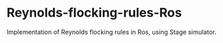 # Reynolds-flocking-rules-Ros
Implementation of Reynolds  flocking rules in Ros, using Stage simulator.
